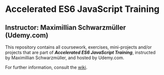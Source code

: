 # Accelerated ES6 JavaScript Training

## Instructor: Maximillian Schwarzmüller (Udemy.com)

This repository contains all coursework, exercises, mini-projects and/or projects that
are part of **_Accelerated ES6 JavaScript Training_**, instructed by Maximillian
Schwarzmüller, and hosted by Udemy.com.

For further information, consult the [wiki](https://github.com/RHieger/es6-accelerated-udemy/wiki).  
